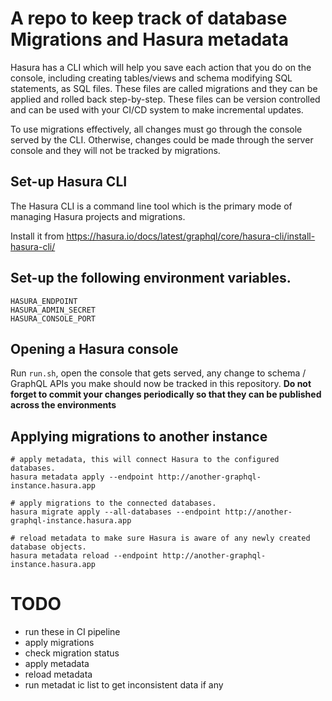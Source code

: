 # A repo to keep track of database Migrations and Hasura metadata

Hasura has a CLI which will help you save each action that you do on the console, including creating tables/views and schema modifying SQL statements, as SQL files. These files are called migrations and they can be applied and rolled back step-by-step. These files can be version controlled and can be used with your CI/CD system to make incremental updates.

To use migrations effectively, all changes must go through the console served by the CLI. Otherwise, changes could be made through the server console and they will not be tracked by migrations.

## Set-up Hasura CLI
The Hasura CLI is a command line tool which is the primary mode of managing Hasura projects and migrations.

Install it from https://hasura.io/docs/latest/graphql/core/hasura-cli/install-hasura-cli/

## Set-up the following environment variables.
```
HASURA_ENDPOINT
HASURA_ADMIN_SECRET
HASURA_CONSOLE_PORT
```
## Opening a Hasura console
Run `run.sh`, open the console that gets served, any change to schema / GraphQL APIs you make should now be tracked in this repository. <strong>Do not forget to commit your changes periodically so that they can be published across the environments</strong>

## Applying migrations to another instance
```
# apply metadata, this will connect Hasura to the configured databases.
hasura metadata apply --endpoint http://another-graphql-instance.hasura.app

# apply migrations to the connected databases.
hasura migrate apply --all-databases --endpoint http://another-graphql-instance.hasura.app

# reload metadata to make sure Hasura is aware of any newly created database objects.
hasura metadata reload --endpoint http://another-graphql-instance.hasura.app
```

# TODO
- run these in CI pipeline
- apply migrations
- check migration status
- apply metadata
- reload metadata
- run metadat ic list to get inconsistent data if any